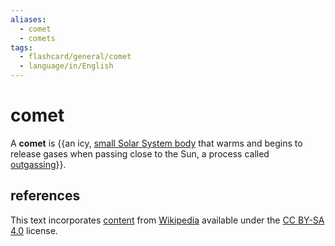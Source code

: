 ```yaml
---
aliases:
  - comet
  - comets
tags:
  - flashcard/general/comet
  - language/in/English
---
```


# comet

A __comet__ is {{an icy, [small Solar System body](small%20Solar%20System%20body.md) that warms and begins to release gases when passing close to the Sun, a process called [outgassing](outgassing.md)}}.

## references

This text incorporates [content](https://en.wikipedia.org/wiki/comet) from [Wikipedia](Wikipedia.md) available under the [CC BY-SA 4.0](https://creativecommons.org/licenses/by-sa/4.0/) license.
